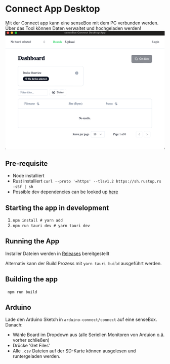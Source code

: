 # Connect App Desktop

Mit der Connect app kann eine senseBox mit dem PC verbunden werden. Über das Tool können Daten verwaltet und hochgeladen werden!
![alt text](image.png)

## Pre-requisite

- Node installiert
- Rust installiert `curl --proto '=https' --tlsv1.2 https://sh.rustup.rs -sSf | sh`
- Possible dev dependencies can be looked up [here](https://tauri.app/v1/guides/getting-started/prerequisites)

## Starting the app in development

1. `npm install # yarn add`
2. `npm run tauri dev # yarn tauri dev`

## Running the App

Installer Dateien werden in [Releases](https://github.com/sensebox/connect-app-desktop/releases) bereitgestellt

Alternativ kann der Build Prozess mit `yarn tauri build` ausgeführt werden.

## Building the app

` npm run build`

## Arduino

Lade den Arduino Sketch in `arduino-connect/connect` auf eine senseBox. Danach:

- Wähle Board im Dropdown aus (alle Seriellen Monitoren von Arduion o.ä. vorher schließen)
- Drücke 'Get Files'
- Alle `.csv` Dateien auf der SD-Karte können ausgelesen und runtergeladen werden.

